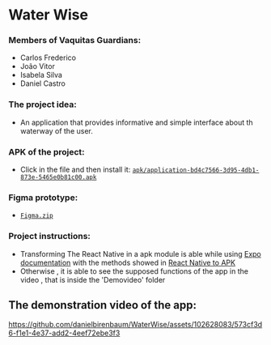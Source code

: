 # Water Wise

### Members of Vaquitas Guardians: 
* Carlos Frederico
* João Vitor
* Isabela Silva
* Daniel Castro

### The project idea:
* An application that provides informative and simple interface about th waterway of the user.

### APK of the project:
* Click in the file and then install it: [`apk/application-bd4c7566-3d95-4db1-873e-5465e0b81c00.apk`](https://github.com/danielbirenbaum/WaterWise/tree/main/apk)

### Figma prototype:
* [`Figma.zip`](https://github.com/danielbirenbaum/WaterWise/blob/main/Figma.zip)


### Project instructions:
* Transforming The React Native in a apk module is able while using [Expo documentation](https://expo.dev/) with the methods showed in [React Native to APK](https://www.youtube.com/watch?v=3j9DcRCxrFg)
* Otherwise , it is able to see the supposed functions of the app in the video , that is inside the 'Demovideo' folder


## The demonstration video of the app:

https://github.com/danielbirenbaum/WaterWise/assets/102628083/573cf3d6-f1e1-4e37-add2-4eef72ebe3f3

